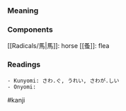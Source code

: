 ### Meaning



### Components

[[Radicals/馬|馬]]: horse [[蚤]]: flea

### Readings

```
- Kunyomi: さわ.ぐ, うれい, さわが.しい
- Onyomi: 
```

#kanji